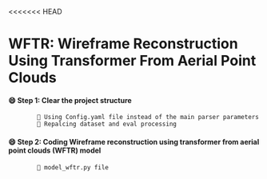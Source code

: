 <<<<<<< HEAD
# WFTR: Wireframe Reconstruction Using Transformer From Aerial Point Clouds

#### 😄 Step 1: Clear the project structure

```
        👀️ Using Config.yaml file instead of the main parser parameters
        👀️ Repalcing dataset and eval processing
```

#### 😄 Step 2: Coding Wireframe reconstruction using transformer from aerial point clouds (WFTR) model
```angular2html
        👀️ model_wftr.py file
```
